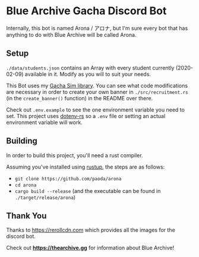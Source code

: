 # Blue Archive Gacha Discord Bot

Internally, this bot is named Arona / アロナ, but I'm sure every bot that has anything to do with Blue Archive will be called Arona.


## Setup 
`./data/students.json` contains an Array with every student currently (2020-02-09) available in it. Modify as you will to suit your needs.

This Bot uses my [Gacha Sim library](https://github.com/paoda/bluearch-recruitment). You can see what code modifications are necessary
in order to create your own banner in `./src/recruitment.rs` (in the `create_banner()` function) in the README over there. 


Check out `.env.example` to see the one environment variable you need to set. This project uses [dotenv-rs](https://github.com/dotenv-rs/dotenv)
so a `.env` file or setting an actual environment variable will work. 

## Building
In order to build this project, you'll need a rust compiler.

Assuming you've installed using [rustup](https://rustup.rs/), the steps are as follows:
* `git clone https://github.com/paoda/arona`
* `cd arona`
* `cargo build --release` (and the executable can be found in `./target/release/arona`)

## Thank You
Thanks to https://rerollcdn.com which provides all the images for the discord bot. 

Check out **https://thearchive.gg** for information about Blue Archive!